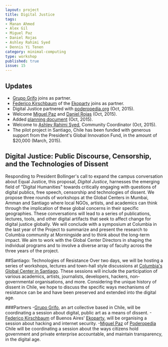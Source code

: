 ```yaml
---
layout: project
title: Digital Justice
tags:
- Manan Ahmed
- Alex Gil
- Miguel Paz
- Daniel Rojas
- Ashley Rahimi Syed
- Dennis Yi Tenen
category: minimal-computing
type: workshop
published: true
issue: 15
---
```


## Updates

- [Grupo Grifo](http://www.grupogrifo.org) joins as partner.
- [Federico Kirschbaum](https://twitter.com/fede_k) of the [Ekoparty](https://www.ekoparty.org/) joins as partner.
- Digital Justice partnered with [poderopedia.org](http://www.poderopedia.org/) (Oct, 2015).
- Welcome [Miguel Paz](http://www.icfj.org/about/profiles/miguel-paz) and [Daniel Rojas](http://www.elespectador.com/opinion/daniel-emilio-rojas-castro) (Oct, 2015).
- Added [planning document](https://hackpad.com/Digital-Justice-Santiago-Chile-3odlGGxjZ4Y) (Oct, 2015).
- Welcome to [Ashley Rahimi Syed](http://www.ashleyrahimisyed.com/), Community Coordinator (Oct, 2015). 
- The pilot project in Santiago, Chile has been funded with generous support from the President's Global
Innovation Fund, in the amount of $20,000 (March, 2015).

## Digital Justice: Public Discourse, Censorship, and the Technologies of Dissent

Responding to President Bollinger's call to expand the campus conversation
about Equal Justice, this proposal, *Digital Justice*, harnesses the emerging
field of "Digital Humanities" towards critically engaging with questions of
digital publics, free speech, censorship and technologies of dissent. We
propose three rounds of workshops at the Global Centers in Mumbai, Amman and
Santiago where local NGOs, artists, and academics can think through the
implication of these global concerns in their specific geographies. These
conversations will lead to a series of publications, lectures, tools, and other
digital artifacts that seek to affect change for digital justice globally. We
will conclude with a symposium at Columbia in the last year of the Project to
summarize and present the research to Columbia community at Morningside and to
think about the long-term impact. We aim to work with the Global Center
Directors in shaping the individual programs and to involve a diverse array of
faculty across the three years of the project.

##Santiago: Technologies of Resistance
Over two days, we will be hosting a series of workshops, lectures and town-hall style discussions at [Columbia's Global Center in Santiago](http://globalcenters.columbia.edu/santiago/). These sessions will include the participation of various academics, artists, journalists, developers, hackers, non-governmental organisations, and more. Considering the unique history of dissent  in Chile, we hope to discuss the specific ways mechanisms of resistance can be and have been preserved and extended into the digital age.

###Partners
-[Grupo Grifo](http://www.grupogrifo.org), an art collective based in Chile, will be coordinating a session about digital, public art as a means of dissent.
-[Federico Kirschbaum](https://twitter.com/fede_k) of Buenos Aires' [Ekoparty](https://www.ekoparty.org/), will be organising a session about hacking and internet security.
-[Miguel Paz](http://www.icfj.org/about/profiles/miguel-paz) of [Poderopedia](http://www.poderopedia.org/poderopedia/pages/index/1_) Chile will be coordinating a session about the ways citizens hold government and private enterprise accountable, and maintain transparency, in the digital age.
